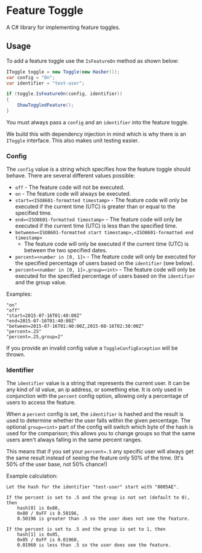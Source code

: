 # Feature Toggle

A C# library for implementing feature toggles.


## Usage

To add a feature toggle use the `IsFeatureOn` method as shown below:

```csharp
IToggle toggle = new Toggle(new Hasher());
var config = "On";
var identifier = "test-user";

if (toggle.IsFeatureOn(config, identifier))
{
    ShowToggledFeature();
}
```

You must always pass a `config` and an `identifier` into the feature toggle.

We build this with dependency injection in mind which is why there is an `IToggle` interface.
This also makes unit testing easier. 

### Config

The `config` value is a string which specifies how the feature toggle should behave.
There are several different values possible:

* `off` - The feature code will not be executed.
* `on` - The feature code will always be executed.
* `start=<ISO8601-formatted timestamp>` - The feature code will only be executed
    if the current time (UTC) is greater than or equal to the specified time.
* `end=<ISO8601-formatted timestamp>` - The feature code will only be executed
    if the current time (UTC) is less than the specified time.
* `between=<ISO8601-formatted start timestamp>,<ISO8601-formatted end timestamp>`
    - The feature code will only be executed if the current time (UTC) is between
    the two specified dates.
* `percent=<number in [0, 1]>` - The feature code will only be executed for the
    specified percentage of users based on the `identifier` (see below).
* `percent=<number in [0, 1]>,group=<int>` - The feature code will only be
    executed for the specified percentage of users based on the `identifier`
    and the group value.

Examples:
```
"on"
"off"
"start=2015-07-16T01:40:00Z"
"end=2015-07-16T01:40:00Z"
"between=2015-07-16T01:40:00Z,2015-08-16T02:30:00Z"
"percent=.25"
"percent=.25,group=2"
```

If you provide an invalid config value a `ToggleConfigException` will be thrown.

### Identifier

The `identifier` value is a string that represents the current user.
It can be any kind of id value, an ip address, or something else.
It is only used in conjunction with the `percent` config option,
allowing only a percentage of users to access the feature.

When a `percent` config is set, the `identifier` is hashed and the result
is used to determine whether the user falls within the given percentage.
The optional `group=<int>` part of the config will switch which byte of the
hash is used for the comparison; this allows you to change groups so that
the same users aren't always falling in the same percent ranges.

This means that if you set your `percent=.5` any specific user will always
get the same result instead of seeing the feature only 50% of the time.
(It's 50% of the user base, not 50% chance!)

Example calculation:

```
Let the hash for the identifier "test-user" start with "8005AE".

If the percent is set to .5 and the group is not set (default to 0), then
    hash[0] is 0x80,
    0x80 / 0xFF is 0.50196,
    0.50196 is greater than .5 so the user does not see the feature.

If the percent is set to .5 and the group is set to 1, then
    hash[1] is 0x05,
    0x05 / 0xFF is 0.01960,
    0.01960 is less than .5 so the user does see the feature.
```
